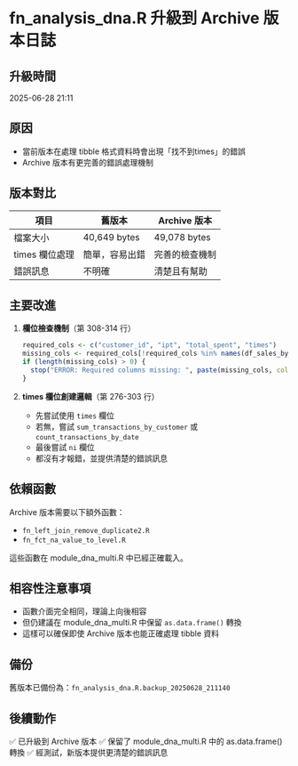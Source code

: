 # fn_analysis_dna.R 升級到 Archive 版本日誌

## 升級時間
2025-06-28 21:11

## 原因
- 當前版本在處理 tibble 格式資料時會出現「找不到times」的錯誤
- Archive 版本有更完善的錯誤處理機制

## 版本對比
| 項目 | 舊版本 | Archive 版本 |
|------|--------|--------------|
| 檔案大小 | 40,649 bytes | 49,078 bytes |
| times 欄位處理 | 簡單，容易出錯 | 完善的檢查機制 |
| 錯誤訊息 | 不明確 | 清楚且有幫助 |

## 主要改進
1. **欄位檢查機制**（第 308-314 行）
   ```r
   required_cols <- c("customer_id", "ipt", "total_spent", "times")
   missing_cols <- required_cols[!required_cols %in% names(df_sales_by_customer_id)]
   if (length(missing_cols) > 0) {
     stop("ERROR: Required columns missing: ", paste(missing_cols, collapse = ", "))
   }
   ```

2. **times 欄位創建邏輯**（第 276-303 行）
   - 先嘗試使用 `times` 欄位
   - 若無，嘗試 `sum_transactions_by_customer` 或 `count_transactions_by_date`
   - 最後嘗試 `ni` 欄位
   - 都沒有才報錯，並提供清楚的錯誤訊息

## 依賴函數
Archive 版本需要以下額外函數：
- `fn_left_join_remove_duplicate2.R`
- `fn_fct_na_value_to_level.R`

這些函數在 module_dna_multi.R 中已經正確載入。

## 相容性注意事項
- 函數介面完全相同，理論上向後相容
- 但仍建議在 module_dna_multi.R 中保留 `as.data.frame()` 轉換
- 這樣可以確保即使 Archive 版本也能正確處理 tibble 資料

## 備份
舊版本已備份為：`fn_analysis_dna.R.backup_20250628_211140`

## 後續動作
✅ 已升級到 Archive 版本
✅ 保留了 module_dna_multi.R 中的 as.data.frame() 轉換
✅ 經測試，新版本提供更清楚的錯誤訊息 